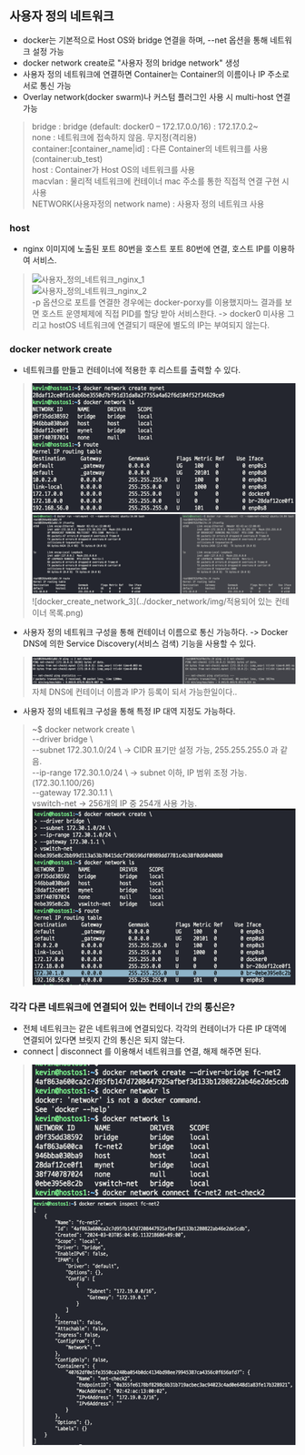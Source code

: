 ## 사용자 정의 네트워크
- docker는 기본적으로 Host OS와 bridge 연결을 하며, --net 옵션을 통해 네트워크 설정 가능
- docker network create로 "사용자 정의 bridge network" 생성
- 사용자 정의 네트워크에 연결하면 Container는 Container의 이름이나 IP 주소로 서로 통신 가능
- Overlay network(docker swarm)나 커스텀 플러그인 사용 시 multi-host 연결 가능
> bridge : bridge (default: docker0 – 172.17.0.0/16) : 172.17.0.2~  
> none : 네트워크에 접속하지 않음. 무지정(격리용)  
> container:[container_name|id] : 다른 Container의 네트워크를 사용 (container:ub_test)  
> host : Container가 Host OS의 네트워크를 사용  
> macvlan : 물리적 네트워크에 컨테이너 mac 주소를 통한 직접적 연결 구현 시 사용  
> NETWORK(사용자정의 network name) : 사용자 정의 네트워크 사용

### host
- nginx 이미지에 노출된 포트 80번을 호스트 포트 80번에 연결, 호스트 IP를 이용하여 서비스.
> ![사용자_정의_네트워크_nginx_1](../docker_network/img/사용자_정의_네트워크_nginx_1.png)    
> ![사용자_정의_네트워크_nginx_2](../docker_network/img/사용자_정의_네트워크_nginx_2.png)  
> -p 옵션으로 포트를 연결한 경우에는 docker-porxy를 이용했지마느 결과를 보면 호스트 운영체제에 직접 PID를 할당 받아 서비스한다. -> docker0 미사용
>  그리고 hostOS 네트워크에 연결되기 때문에 별도의 IP는 부여되지 않는다.

### docker network create
- 네트워크를 만들고 컨테이너에 적용한 후 리스트를 출력할 수 있다.  
> ![docker_create_network_1](../docker_network/img/docker_network_create_1.png)  
> ![docker_create_network_2](../docker_network/img/만든_네트워크_적용.png)  
> ![docker_create_network_3](../docker_network/img/적용되어 있는 컨테이너 목록.png)  

- 사용자 정의 네트워크 구성을 통해 컨테이너 이름으로 통신 가능하다. -> Docker DNS에 의한 Service Discovery(서비스 검색) 기능을 사용할 수 있다.
> ![이름으로_핑_날리기](../docker_network/img/이름으로_핑_날리기.png)  
> 자체 DNS에 컨테이너 이름과 IP가 등록이 되서 가능한일이다..

- 사용자 정의 네트워크 구성을 통해 특정 IP 대역 지정도 가능하다.
> ~$ docker network create \  
> --driver bridge \  
> --subnet 172.30.1.0/24 \ → CIDR 표기만 설정 가능, 255.255.255.0 과 같음.  
> --ip-range 172.30.1.0/24 \ → subnet 이하, IP 범위 조정 가능.(172.30.1.100/26)  
> --gateway 172.30.1.1 \  
> vswitch-net → 256개의 IP 중 254개 사용 가능.  
> ![IP_대역_설정](../docker_network/img/IP_대역_설정.png)  

### 각각 다른 네트워크에 연결되어 있는 컨테이너 간의 통신은?
- 전체 네트워크는 같은 네트워크에 연결되있다. 각각의 컨테이너가 다른 IP 대역에 연결되어 있다면 브릿지 간의 통신은 되지 않는다.
- connect | disconnect 를 이용해서 네트워크를 연결, 해제 해주면 된다.
> ![connect_1](../docker_network/img/connect_1.png)    
> ![connect_2](../docker_network/img/connect_2.png)    








